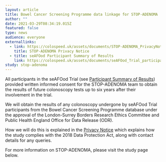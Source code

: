 ```yaml
---
layout: article
title: Bowel Cancer Screening Programme data linkage for STOP-ADENOMA
author: ""
date: 2021-03-29T08:34:19.015Z
featured: false
type: news
audience: everyone
externallinks:
  - link: https://colospeed.uk/assets/documents/STOP-ADENOMA_PrivacyNotice.pdf
    title: STOP-ADENOMA Privacy Notice
  - title: seAFOod Participant Summary of Results
    link: https://colospeed.uk/assets/documents/seAFOod_Trial_participant_summary.pdf
study: stop-adenoma
---
```

All participants in the seAFOod Trial (see [Participant Summary of Results](https://colospeed.uk/assets/documents/seAFOod_Trial_participant_summary.pdf)) provided written informed consent for the STOP-ADENOMA team to obtain the results of future colonoscopy tests up to six years after their involvement in the trial. 

We will obtain the results of any colonoscopy undergone by seAFOod Trial participants from the Bowel Cancer Screening Programme database under the approval of the London-Surrey Borders Research Ethics Committee and Public Health England Office for Data Release (ODR). 

How we will do this is explained in the [Privacy Notice](https://colospeed.uk/assets/documents/STOP-ADENOMA_PrivacyNotice.pdf) which explains how the study complies with the 2018 Data Protection Act, along with contact details for any queries. 

For more information on STOP-ADENOMA, please visit the study page below.